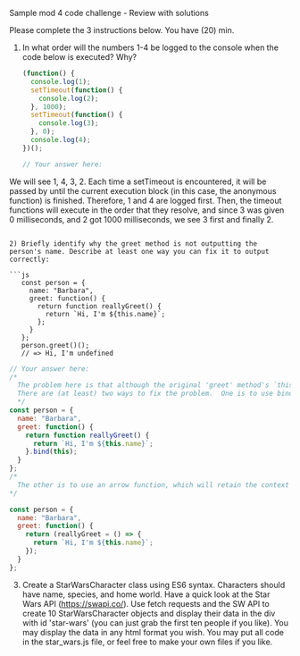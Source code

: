 Sample mod 4 code challenge - Review with solutions

Please complete the 3 instructions below. You have (20) min.

1. In what order will the numbers 1-4 be logged to the console when the code below is executed? Why?

   ```js
   (function() {
     console.log(1);
     setTimeout(function() {
       console.log(2);
     }, 1000);
     setTimeout(function() {
       console.log(3);
     }, 0);
     console.log(4);
   })();
   ```

   ```js
   // Your answer here:
We will see 1, 4, 3, 2.  Each time a setTimeout is encountered, it will be passed by until the current execution block (in this case, the anonymous function) is finished.  Therefore, 1 and 4 are logged first.  Then, the timeout functions will execute in the order that they resolve, and since 3 was given 0 milliseconds, and 2 got 1000 milliseconds, we see 3 first and finally 2.
   ```

2) Briefly identify why the greet method is not outputting the person's name. Describe at least one way you can fix it to output correctly:

   ```js
      const person = {
        name: "Barbara",
        greet: function() {
          return function reallyGreet() {
            return `Hi, I'm ${this.name}`;
          };
        }
      };
      person.greet()();
      // => Hi, I'm undefined
   ```

```js
// Your answer here:
/*
  The problem here is that although the original 'greet' method's `this` is correctly scoped to the person object, the return function reallyGreet opens up a new context and its `this` becomes the global window (which does not know about a `name` property).
  There are (at least) two ways to fix the problem.  One is to use bind, like so:
  */
const person = {
  name: "Barbara",
  greet: function() {
    return function reallyGreet() {
      return `Hi, I'm ${this.name}`;
    }.bind(this);
  }
};
/*
  The other is to use an arrow function, which will retain the context where it is defined:
*/

const person = {
  name: "Barbara",
  greet: function() {
    return (reallyGreet = () => {
      return `Hi, I'm ${this.name}`;
    });
  }
};
```

3. Create a StarWarsCharacter class using ES6 syntax. Characters should have name, species, and home world. Have a quick look at the Star Wars API (https://swapi.co/). Use fetch requests and the SW API to create 10 StarWarsCharacter objects and display their data in the div with id 'star-wars' (you can just grab the first ten people if you like). You may display the data in any html format you wish. You may put all code in the star_wars.js file, or feel free to make your own files if you like.
